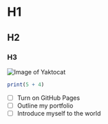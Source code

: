 # H1
## H2
### H3
![Image of Yaktocat](https://octodex.github.com/images/yaktocat.png)
``` R
print(5 + 4)
```
- [ ] Turn on GitHub Pages
- [ ] Outline my portfolio
- [ ] Introduce myself to the world
